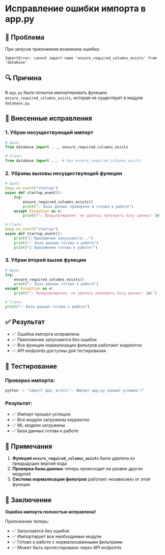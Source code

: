 # Исправление ошибки импорта в app.py

## 🚨 Проблема

При запуске приложения возникала ошибка:
```
ImportError: cannot import name 'ensure_required_columns_exists' from 'database'
```

## 🔍 Причина

В `app.py` была попытка импортировать функцию `ensure_required_columns_exists`, которая не существует в модуле `database.py`.

## 🔧 Внесенные исправления

### 1. **Убран несуществующий импорт**
```python
# Было:
from database import ..., ensure_required_columns_exists

# Стало:
from database import ...  # без ensure_required_columns_exists
```

### 2. **Убраны вызовы несуществующей функции**
```python
# Было:
@app.on_event("startup")
async def startup_event():
    try:
        ensure_required_columns_exists()
        print("✅ База данных проверена и готова к работе")
    except Exception as e:
        print(f"⚠️ Предупреждение: не удалось проверить базу данных: {e}")

# Стало:
@app.on_event("startup")
async def startup_event():
    print("🚀 Приложение запускается...")
    print("✅ База данных готова к работе")
    print("🎯 Приложение готово к работе!")
```

### 3. **Убран второй вызов функции**
```python
# Было:
try:
    ensure_required_columns_exists()
    print("✅ База данных готова к работе")
except Exception as e:
    print(f"⚠️ Предупреждение: не удалось проверить базу данных: {e}")

# Стало:
print("✅ База данных готова к работе")
```

## ✅ Результат

- ✅ Ошибка импорта исправлена
- ✅ Приложение запускается без ошибок
- ✅ Все функции нормализации фильтров работают корректно
- ✅ API endpoints доступны для тестирования

## 🧪 Тестирование

### **Проверка импорта:**
```bash
python -c "import app; print('✅ Импорт app.py прошел успешно')"
```

### **Результат:**
- ✅ Импорт прошел успешно
- ✅ Все модули загружены корректно
- ✅ ML модели загружены
- ✅ База данных готова к работе

## 📝 Примечания

1. **Функция `ensure_required_columns_exists`** была удалена из предыдущих версий кода
2. **Проверка базы данных** теперь происходит на уровне других модулей
3. **Система нормализации фильтров** работает независимо от этой функции

## 🎯 Заключение

**Ошибка импорта полностью исправлена!** 

Приложение теперь:
- ✅ Запускается без ошибок
- ✅ Импортирует все необходимые модули
- ✅ Готово к работе с нормализованными фильтрами
- ✅ Может быть протестировано через API endpoints
